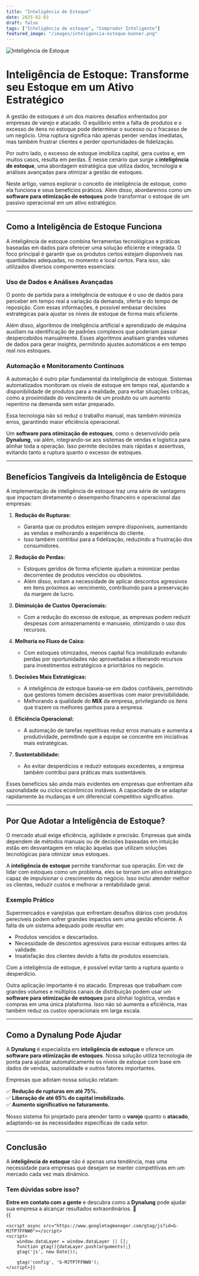 ```yaml
---
title: "Inteligência de Estoque"
date: 2025-02-03
draft: false
tags: ["Inteligência de estoque", "Comprador Inteligente"]
featured_image: "/images/inteligencia-estoque-banner.png"
---
```

![Inteligência de Estoque](/images/inteligencia-estoque-banner.png)

# Inteligência de Estoque: Transforme seu Estoque em um Ativo Estratégico  

A gestão de estoques é um dos maiores desafios enfrentados por empresas de varejo e atacado. O equilíbrio entre a falta de produtos e o excesso de itens no estoque pode determinar o sucesso ou o fracasso de um negócio. Uma ruptura significa não apenas perder vendas imediatas, mas também frustrar clientes e perder oportunidades de fidelização.  

Por outro lado, o excesso de estoque imobiliza capital, gera custos e, em muitos casos, resulta em perdas. É nesse cenário que surge a **inteligência de estoque**, uma abordagem estratégica que utiliza dados, tecnologia e análises avançadas para otimizar a gestão de estoques.  

Neste artigo, vamos explorar o conceito de inteligência de estoque, como ela funciona e seus benefícios práticos. Além disso, abordaremos como um **software para otimização de estoques** pode transformar o estoque de um passivo operacional em um ativo estratégico.  

---

## Como a Inteligência de Estoque Funciona  

A inteligência de estoque combina ferramentas tecnológicas e práticas baseadas em dados para oferecer uma solução eficiente e integrada. O foco principal é garantir que os produtos certos estejam disponíveis nas quantidades adequadas, no momento e local certos. Para isso, são utilizados diversos componentes essenciais:  

### Uso de Dados e Análises Avançadas  

O ponto de partida para a inteligência de estoque é o uso de dados para perceber em tempo real a variação da demanda, oferta e do tempo de reposição. Com essas informações, é possível embasar decisões estratégicas para ajustar os níveis de estoque de forma mais eficiente.  

Além disso, algoritmos de inteligência artificial e aprendizado de máquina auxiliam na identificação de padrões complexos que poderiam passar despercebidos manualmente. Esses algoritmos analisam grandes volumes de dados para gerar insights, permitindo ajustes automáticos e em tempo real nos estoques.  

### Automação e Monitoramento Contínuos  

A automação é outro pilar fundamental da inteligência de estoque. Sistemas automatizados monitoram os níveis de estoque em tempo real, ajustando a disponibilidade de produtos para a realidade, para evitar situações críticas, como a proximidade do vencimento de um produto ou um aumento repentino na demanda sem estar preparado.  

Essa tecnologia não só reduz o trabalho manual, mas também minimiza erros, garantindo maior eficiência operacional.  

Um **software para otimização de estoques**, como o desenvolvido pela **Dynalung**, vai além, integrando-se aos sistemas de vendas e logística para alinhar toda a operação. Isso permite decisões mais rápidas e assertivas, evitando tanto a ruptura quanto o excesso de estoques.  

---

## Benefícios Tangíveis da Inteligência de Estoque  

A implementação de inteligência de estoque traz uma série de vantagens que impactam diretamente o desempenho financeiro e operacional das empresas:  

1. **Redução de Rupturas:**  
   - Garanta que os produtos estejam sempre disponíveis, aumentando as vendas e melhorando a experiência do cliente.  
   - Isso também contribui para a fidelização, reduzindo a frustração dos consumidores.  

2. **Redução de Perdas:**  
   - Estoques geridos de forma eficiente ajudam a minimizar perdas decorrentes de produtos vencidos ou obsoletos.  
   - Além disso, evitam a necessidade de aplicar descontos agressivos em itens próximos ao vencimento, contribuindo para a preservação da margem de lucro.  

3. **Diminuição de Custos Operacionais:**  
   - Com a redução do excesso de estoque, as empresas podem reduzir despesas com armazenamento e manuseio, otimizando o uso dos recursos.  

4. **Melhoria no Fluxo de Caixa:**  
   - Com estoques otimizados, menos capital fica imobilizado evitando perdas por oportunidades não aproveitadas e liberando recursos para investimentos estratégicos e prioritários no negócio.  

5. **Decisões Mais Estratégicas:**  
   - A inteligência de estoque baseia-se em dados confiáveis, permitindo que gestores tomem decisões assertivas com maior previsibilidade.  
   - Melhorando a qualidade do **MIX** da empresa, privilegiando os itens que trazem os melhores ganhos para a empresa.  

6. **Eficiência Operacional:**  
   - A automação de tarefas repetitivas reduz erros manuais e aumenta a produtividade, permitindo que a equipe se concentre em iniciativas mais estratégicas.  

7. **Sustentabilidade:**  
   - Ao evitar desperdícios e reduzir estoques excedentes, a empresa também contribui para práticas mais sustentáveis.  

Esses benefícios são ainda mais evidentes em empresas que enfrentam alta sazonalidade ou ciclos econômicos instáveis. A capacidade de se adaptar rapidamente às mudanças é um diferencial competitivo significativo.  

---

## Por Que Adotar a Inteligência de Estoque?  

O mercado atual exige eficiência, agilidade e precisão. Empresas que ainda dependem de métodos manuais ou de decisões baseadas em intuição estão em desvantagem em relação àquelas que utilizam soluções tecnológicas para otimizar seus estoques.  

A **inteligência de estoque** permite transformar sua operação. Em vez de lidar com estoques como um problema, eles se tornam um ativo estratégico capaz de impulsionar o crescimento do negócio. Isso inclui atender melhor os clientes, reduzir custos e melhorar a rentabilidade geral.  

### Exemplo Prático  

Supermercados e varejistas que enfrentam desafios diários com produtos perecíveis podem sofrer grandes impactos sem uma gestão eficiente. A falta de um sistema adequado pode resultar em:  

- Produtos vencidos e descartados.  
- Necessidade de descontos agressivos para escoar estoques antes da validade.  
- Insatisfação dos clientes devido à falta de produtos essenciais.  

Com a inteligência de estoque, é possível evitar tanto a ruptura quanto o desperdício.  

Outra aplicação importante é no atacado. Empresas que trabalham com grandes volumes e múltiplos canais de distribuição podem usar um **software para otimização de estoques** para alinhar logística, vendas e compras em uma única plataforma. Isso não só aumenta a eficiência, mas também reduz os custos operacionais em larga escala.  

---

## Como a Dynalung Pode Ajudar  

A **Dynalung** é especialista em **inteligência de estoque** e oferece um **software para otimização de estoques**. Nossa solução utiliza tecnologia de ponta para ajustar automaticamente os níveis de estoque com base em dados de vendas, sazonalidade e outros fatores importantes.  

Empresas que adotam nossa solução relatam:  

✅ **Redução de rupturas em até 75%.**  
✅ **Liberação de até 65% do capital imobilizado.**  
✅ **Aumento significativo no faturamento.**  

Nosso sistema foi projetado para atender tanto o **varejo** quanto o **atacado**, adaptando-se às necessidades específicas de cada setor.  

---

## Conclusão  

A **inteligência de estoque** não é apenas uma tendência, mas uma necessidade para empresas que desejam se manter competitivas em um mercado cada vez mais dinâmico.  

### Tem dúvidas sobre isso?  

**Entre em contato com a gente** e descubra como a **Dynalung** pode ajudar sua empresa a alcançar resultados extraordinários. 🚀  
{{
<!-- Google tag (gtag.js) -->
	<script async src="https://www.googletagmanager.com/gtag/js?id=G-MJTP7FFNW0"></script>
	<script>
		window.dataLayer = window.dataLayer || [];
		function gtag(){dataLayer.push(arguments);}
		gtag('js', new Date());

		gtag('config', 'G-MJTP7FFNW0');
	</script>}}